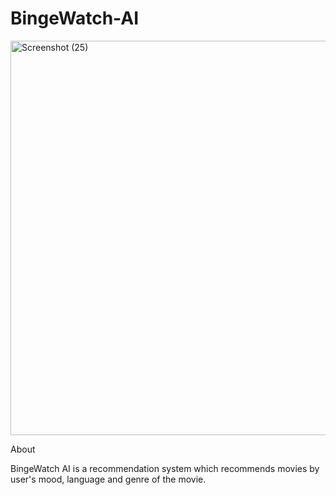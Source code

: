 # BingeWatch-AI

<img width="1329" height="631" alt="Screenshot (25)" src="https://github.com/user-attachments/assets/67c18d4f-0895-4721-88f5-8f240ec57703" />

About

BingeWatch AI is a recommendation system which recommends movies by user's mood, language and genre of the movie.



